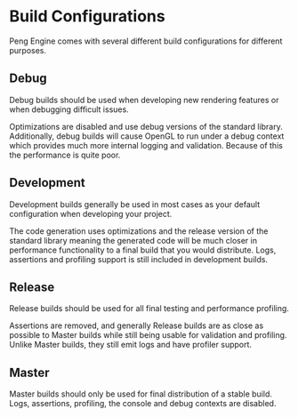 # Build Configurations

Peng Engine comes with several different build configurations for different purposes.

## Debug

Debug builds should be used when developing new rendering features or when debugging difficult issues.

Optimizations are disabled and use debug versions of the standard library. Additionally, debug builds will cause OpenGL to run under a debug context which provides much more internal logging and validation. Because of this the performance is quite poor.

## Development

Development builds generally be used in most cases as your default configuration when developing your project.

The code generation uses optimizations and the release version of the standard library meaning the generated code will be much closer in performance functionality to a final build that you would distribute. Logs, assertions and profiling support is still included in development builds.

## Release

Release builds should be used for all final testing and performance profiling.

Assertions are removed, and generally Release builds are as close as possible to Master builds while still being usable for validation and profiling. Unlike Master builds, they still emit logs and have profiler support.

## Master

Master builds should only be used for final distribution of a stable build. Logs, assertions, profiling, the console and debug contexts are disabled.